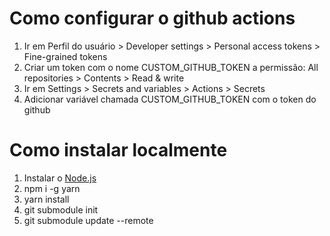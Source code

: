 # Como configurar o github actions
1. Ir em Perfil do usuário > Developer settings > Personal access tokens > Fine-grained tokens
2. Criar um token com o nome CUSTOM_GITHUB_TOKEN a permissão: All repositories > Contents > Read & write
3. Ir em Settings > Secrets and variables > Actions > Secrets
4. Adicionar variável chamada CUSTOM_GITHUB_TOKEN com o token do github

# Como instalar localmente
1. Instalar o [Node.js](https://nodejs.org/en/download/)
2. npm i -g yarn
3. yarn install
4. git submodule init
5. git submodule update --remote